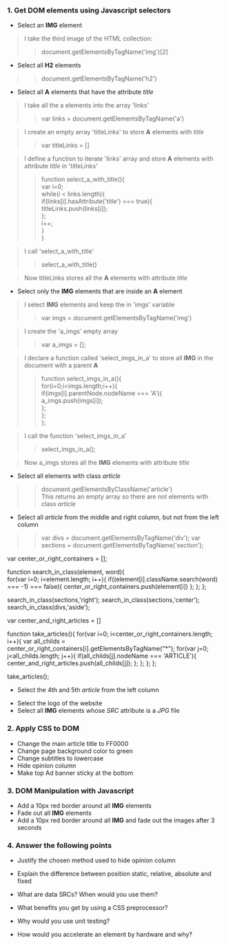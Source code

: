 ### 1. Get DOM elements using Javascript selectors

* Select an __IMG__ element

>I take the third image of the HTML collection:
>>document.getElementsByTagName('img')[2]

* Select all __H2__ elements

>>document.getElementsByTagName('h2')

* Select all __A__ elements that have the attribute _title_

>I take all the a elements into the array 'links'
>>var links = document.getElementsByTagName('a')

>I create an empty array 'titleLinks' to store __A__ elements with _title_
>>var titleLinks = []

>I define a function to iterate 'links' array and store __A__ elements with attribute _title_ in 'titleLinks'
>>function select_a_with_title(){    
>>var i=0;    
>>while(i < links.length){    
>>if(links[i].hasAttribute('title') === true){    
>>titleLinks.push(links[i]);    
>>};    
>>i++;   
}    
}

>I call 'select_a_with_title'
>>select_a_with_title()

>Now titleLinks stores all the __A__ elements with attribute _title_

* Select only the __IMG__ elements that are inside an __A__ element

>I select __IMG__ elements and keep the in 'imgs' variable
>>var imgs = document.getElementsByTagName('img')

>I create the 'a_imgs' empty array
>>var a_imgs = []; 

>I declare a function called 'select_imgs_in_a' to store all __IMG__ in the document with a parent __A__   
>>function select_imgs_in_a(){    
>>for(i=0;i<imgs.length;i++){    
>>if(imgs[i].parentNode.nodeName === 'A'){    
>>a_imgs.push(imgs[i]);    
>>};    
>>};    
>>};    

>I call the function 'select_imgs_in_a'
>>select_imgs_in_a();

>Now a_imgs stores all the __IMG__ elements with attribute _title_

* Select all elements with class _article_

>>document.getElementsByClassName('article')    
>This returns an empty array so there are not elements with class _article_

* Select all _article_ from the middle and right column, but not from the left column

>>var divs = document.getElementsByTagName('div');
var sections = document.getElementsByTagName('section');

var center_or_right_containers = [];

function search_in_class(element, word){  
  for(var i=0; i<element.length; i++){
  	if((element[i].className.search(word) === -1) === false){
  		center_or_right_containers.push(element[i])
  	};
  };
};

search_in_class(sections,'right');
search_in_class(sections,'center');
search_in_class(divs,'aside');

var center_and_right_articles = []

function take_articles(){
	for(var i=0; i<center_or_right_containers.length; i++){
		var all_childs = center_or_right_containers[i].getElementsByTagName("*");
    for(var j=0; j<all_childs.length; j++){
    	if(all_childs[j].nodeName === 'ARTICLE'){
    		center_and_right_articles.push(all_childs[j]);
    	};
    };
  };
};


take_articles();  

* Select the 4th and 5th _article_ from the left column

>>

* Select the logo of the website
* Select all __IMG__ elements whose _SRC_ attribute is a _JPG_ file

### 2. Apply CSS to DOM

* Change the main article title to FF0000
* Change page background color to green
* Change subtitles to lowercase
* Hide opinion column
* Make top Ad banner sticky at the bottom

### 3. DOM Manipulation with Javascript

* Add a 10px red border around all __IMG__ elements 
* Fade out all __IMG__ elements
* Add a 10px red border around all __IMG__ and fade out the images after 3 seconds

### 4. Answer the following points

* Justify the chosen method used to hide opinion column

* Explain the difference between position static, relative, absolute and fixed

* What are data SRCs? When would you use them?

* What benefits you get by using a CSS preprocessor?

* Why would you use unit testing?

* How would you accelerate an element by hardware and why?



